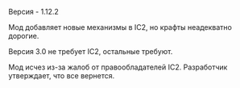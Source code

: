Версия - 1.12.2

Мод добавляет новые механизмы в IC2, но крафты неадекватно дорогие.

Версия 3.0 не требует IC2, остальные требуют.

Мод исчез из-за жалоб от правообладателей IC2. Разработчик утверждает, что все вернется.

